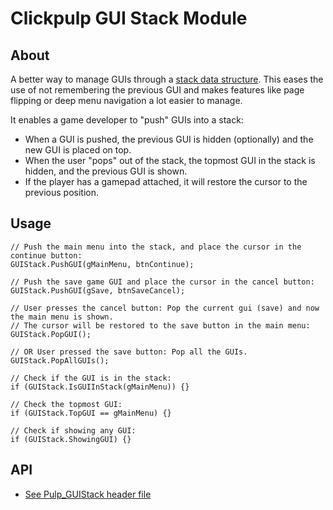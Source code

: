 # Clickpulp GUI Stack Module

## About

A better way to manage GUIs through a [stack data structure](https://www.thedshandbook.com/stacks/). This eases the use of not remembering the previous GUI and makes features like page flipping or deep menu navigation a lot easier to manage.

It enables a game developer to "push" GUIs into a stack:

* When a GUI is pushed, the previous GUI is hidden (optionally) and the new GUI is placed on top.
* When the user "pops" out of the stack, the topmost GUI in the stack is hidden, and the previous GUI is shown.
* If the player has a gamepad attached, it will restore the cursor to the previous position.

## Usage

```agscript
// Push the main menu into the stack, and place the cursor in the continue button:
GUIStack.PushGUI(gMainMenu, btnContinue);

// Push the save game GUI and place the cursor in the cancel button:
GUIStack.PushGUI(gSave, btnSaveCancel);

// User presses the cancel button: Pop the current gui (save) and now the main menu is shown.
// The cursor will be restored to the save button in the main menu:
GUIStack.PopGUI();

// OR User pressed the save button: Pop all the GUIs.
GUIStack.PopAllGUIs();

// Check if the GUI is in the stack:
if (GUIStack.IsGUIInStack(gMainMenu)) {}

// Check the topmost GUI:
if (GUIStack.TopGUI == gMainMenu) {}

// Check if showing any GUI:
if (GUIStack.ShowingGUI) {}
```

## API

* [See Pulp_GUIStack header file](../game/Pulp_GUIStack.ash)
  